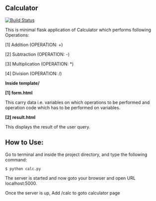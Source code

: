 Calculator
------------

[![Build Status](https://travis-ci.org/rajatguptarg/calc.svg?branch=master)](https://travis-ci.org/rajatguptarg/calc)

This is minimal flask application of Calculator which performs following Operations:

[1] Addition (OPERATION: +)

[2] Subtraction (OPERATION: -)

[3] Multiplication (OPERATION: *)

[4] Division (OPERATION: /)


**Inside template/**


**[1] form.html**

This carry data i.e. variables on which operations to be performed and operation code which has to be performed on variables.


**[2] result.html**

This displays the result of the user query.


How to Use:
-------------

Go to terminal and inside the project directory, and type the following command:

    $ python calc.py

The server is started and now goto your browser and open URL localhost:5000.

Once the server is up, Add /calc to goto calculator page